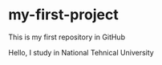 # my-first-project
This is my first repository in GitHub

Hello, I study in National Tehnical University 
